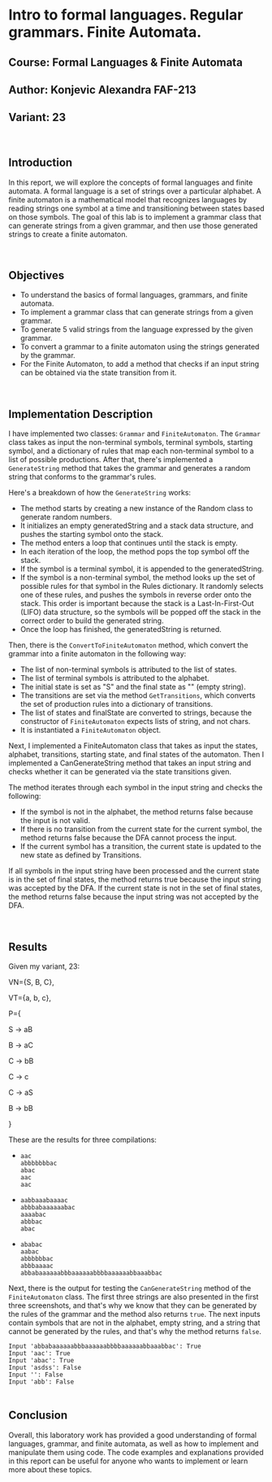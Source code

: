 # Intro to formal languages. Regular grammars. Finite Automata.

## Course: Formal Languages & Finite Automata

## Author: Konjevic Alexandra FAF-213

## Variant: 23

<br>

## Introduction

In this report, we will explore the concepts of formal languages and finite automata. A formal language is a set of strings over a particular alphabet. A finite automaton is a mathematical model that recognizes languages by reading strings one symbol at a time and transitioning between states based on those symbols. The goal of this lab is to implement a grammar class that can generate strings from a given grammar, and then use those generated strings to create a finite automaton.

<br>

## Objectives

- To understand the basics of formal languages, grammars, and finite automata.
- To implement a grammar class that can generate strings from a given grammar.
- To generate 5 valid strings from the language expressed by the given grammar.
- To convert a grammar to a finite automaton using the strings generated by the grammar.
- For the Finite Automaton, to add a method that checks if an input string can be obtained via the state transition from it.

<br>

## Implementation Description

I have implemented two classes: `Grammar` and `FiniteAutomaton`. The `Grammar` class takes as input the non-terminal symbols, terminal symbols, starting symbol, and a dictionary of rules that map each non-terminal symbol to a list of possible productions. After that, there's implemented a `GenerateString` method that takes the grammar and generates a random string that conforms to the grammar's rules.

Here's a breakdown of how the `GenerateString` works:

- The method starts by creating a new instance of the Random class to generate random numbers.
- It initializes an empty generatedString and a stack data structure, and pushes the starting symbol onto the stack.
- The method enters a loop that continues until the stack is empty.
- In each iteration of the loop, the method pops the top symbol off the stack.
- If the symbol is a terminal symbol, it is appended to the generatedString.
- If the symbol is a non-terminal symbol, the method looks up the set of possible rules for that symbol in the Rules dictionary. It randomly selects one of these rules, and pushes the symbols in reverse order onto the stack. This order is important because the stack is a Last-In-First-Out (LIFO) data structure, so the symbols will be popped off the stack in the correct order to build the generated string.
- Once the loop has finished, the generatedString is returned.

Then, there is the `ConvertToFiniteAutomaton` method, which convert the grammar into a finite automaton in the following way:

- The list of non-terminal symbols is attributed to the list of states.
- The list of terminal symbols is attributed to the alphabet.
- The initial state is set as "S" and the final state as "" (empty string).
- The transitions are set via the method `GetTransitions`, which converts the set of production rules into a dictionary of transitions.
- The list of states and finalState are converted to strings, because the constructor of `FiniteAutomaton` expects lists of string, and not chars.
- It is instantiated a `FiniteAutomaton` object.

Next, I implemented a FiniteAutomaton class that takes as input the states, alphabet, transitions, starting state, and final states of the automaton. Then I implemented a CanGenerateString method that takes an input string and checks whether it can be generated via the state transitions given.

The method iterates through each symbol in the input string and checks the following:

- If the symbol is not in the alphabet, the method returns false because the input is not valid.
- If there is no transition from the current state for the current symbol, the method returns false because the DFA cannot process the input.
- If the current symbol has a transition, the current state is updated to the new state as defined by Transitions.

If all symbols in the input string have been processed and the current state is in the set of final states, the method returns true because the input string was accepted by the DFA. If the current state is not in the set of final states, the method returns false because the input string was not accepted by the DFA.

<br>

## Results

Given my variant, 23:

VN={S, B, C},

VT={a, b, c},

P={

S → aB

B → aC

C → bB

C → c

C → aS

B → bB

}

These are the results for three compilations:

- `aac` <br>
  `abbbbbbbac`<br>
  `abac`<br>
  `aac`<br>
  `aac`<br>

- `aabbaaabaaaac` <br>
  `abbbabaaaaaabac`<br>
  `aaaabac`<br>
  `abbbac`<br>
  `abac`<br>

- `ababac` <br>
  `aabac`<br>
  `abbbbbbac`<br>
  `abbbaaaac`<br>
  `abbabaaaaaabbbaaaaaabbbbaaaaaabbaaabbac`<br>

Next, there is the output for testing the `CanGenerateString` method of the `FiniteAutomaton` class. The first three strings are also presented in the first three screenshots, and that's why we know that they can be generated by the rules of the grammar and the method also returns `true`. The next inputs contain symbols that are not in the alphabet, empty string, and a string that cannot be generated by the rules, and that's why the method returns `false`.

`Input 'abbabaaaaaabbbaaaaaabbbbaaaaaabbaaabbac': True` <br>
`Input 'aac': True` <br>
`Input 'abac': True` <br>
`Input 'asdss': False` <br>
`Input '': False` <br>
`Input 'abb': False` <br>
<br>

## Conclusion

Overall, this laboratory work has provided a good understanding of formal languages, grammar, and finite automata, as well as how to implement and manipulate them using code. The code examples and explanations provided in this report can be useful for anyone who wants to implement or learn more about these topics.
